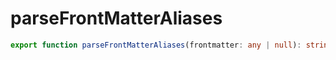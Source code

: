 # parseFrontMatterAliases

```ts
export function parseFrontMatterAliases(frontmatter: any | null): string[] | null;
```


